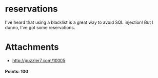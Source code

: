 # reservations

I've heard that using a blacklist is a great way to avoid SQL injection! But I dunno, I've got some reservations.

# Attachments

- http://puzzler7.com/10005

#### Points: 100